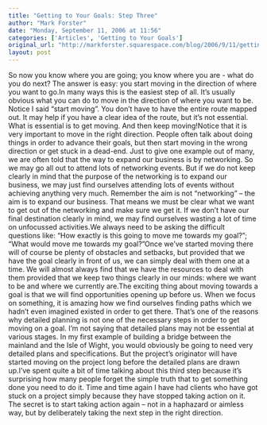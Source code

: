 ```yaml
---
title: "Getting to Your Goals: Step Three"
author: "Mark Forster"
date: "Monday, September 11, 2006 at 11:56"
categories: ['Articles', 'Getting to Your Goals']
original_url: "http://markforster.squarespace.com/blog/2006/9/11/getting-to-your-goals-step-three.html"
layout: post
---
```


So now you know where you are going; you know where you are - what do you do next? The answer is easy: you start moving in the direction of where you want to go.In many ways this is the easiest step of all. It’s usually obvious what you can do to move in the direction of where you want to be. Notice I said “start moving”. You don’t have to have the entire route mapped out. It may help if you have a clear idea of the route, but it’s not essential. What is essential is to get moving. And then keep moving!Notice that it is very important to move in the right direction. People often talk about doing things in order to advance their goals, but then start moving in the wrong direction or get stuck in a dead-end. Just to give one example out of many, we are often told that the way to expand our business is by networking. So we may go all out to attend lots of networking events. But if we do not keep clearly in mind that the purpose of the networking is to expand our business, we may just find ourselves attending lots of events without achieving anything very much. Remember the aim is not “networking” – the aim is to expand our business. That means we must be clear what we want to get out of the networking and make sure we get it. If we don’t have our final destination clearly in mind, we may find ourselves wasting a lot of time on unfocussed activities.We always need to be asking the difficult questions like: “How exactly is this going to move me towards my goal?”; “What would move me towards my goal?”Once we’ve started moving there will of course be plenty of obstacles and setbacks, but provided that we have the goal clearly in front of us, we can simply deal with them one at a time. We will almost always find that we have the resources to deal with them provided that we keep two things clearly in our minds: where we want to be and where we currently are.The exciting thing about moving towards a goal is that we will find opportunities opening up before us. When we focus on something, it is amazing how we find ourselves finding paths which we hadn’t even imagined existed in order to get there. That’s one of the reasons why detailed planning is not one of the necessary steps in order to get moving on a goal. I’m not saying that detailed plans may not be essential at various stages. In my first example of building a bridge between the mainland and the Isle of Wight, you would obviously be going to need very detailed plans and specifications. But the project’s originator will have started moving on the project long before the detailed plans are drawn up.I’ve spent quite a bit of time talking about this third step because it’s surprising how many people forget the simple truth that to get something done you need to do it. Time and time again I have had clients who have got stuck on a project simply because they have stopped taking action on it. The secret is to start taking action again – not in a haphazard or aimless way, but by deliberately taking the next step in the right direction.
